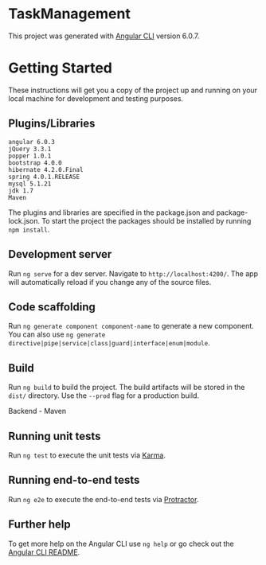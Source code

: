 # TaskManagement

This project was generated with [Angular CLI](https://github.com/angular/angular-cli) version 6.0.7.

# Getting Started

These instructions will get you a copy of the project up and running on your local machine for development and testing purposes. 

## Plugins/Libraries

```
angular 6.0.3
jQuery 3.3.1
popper 1.0.1
bootstrap 4.0.0
hibernate 4.2.0.Final
spring 4.0.1.RELEASE
mysql 5.1.21
jdk 1.7
Maven
```

The plugins and libraries are specified in the package.json and package-lock.json. To start the project the packages should be installed by running `npm install`.

## Development server

Run `ng serve` for a dev server. Navigate to `http://localhost:4200/`. The app will automatically reload if you change any of the source files.

## Code scaffolding

Run `ng generate component component-name` to generate a new component. You can also use `ng generate directive|pipe|service|class|guard|interface|enum|module`.

## Build

Run `ng build` to build the project. The build artifacts will be stored in the `dist/` directory. Use the `--prod` flag for a production build.

Backend - Maven 

## Running unit tests

Run `ng test` to execute the unit tests via [Karma](https://karma-runner.github.io).

## Running end-to-end tests

Run `ng e2e` to execute the end-to-end tests via [Protractor](http://www.protractortest.org/).

## Further help

To get more help on the Angular CLI use `ng help` or go check out the [Angular CLI README](https://github.com/angular/angular-cli/blob/master/README.md).
